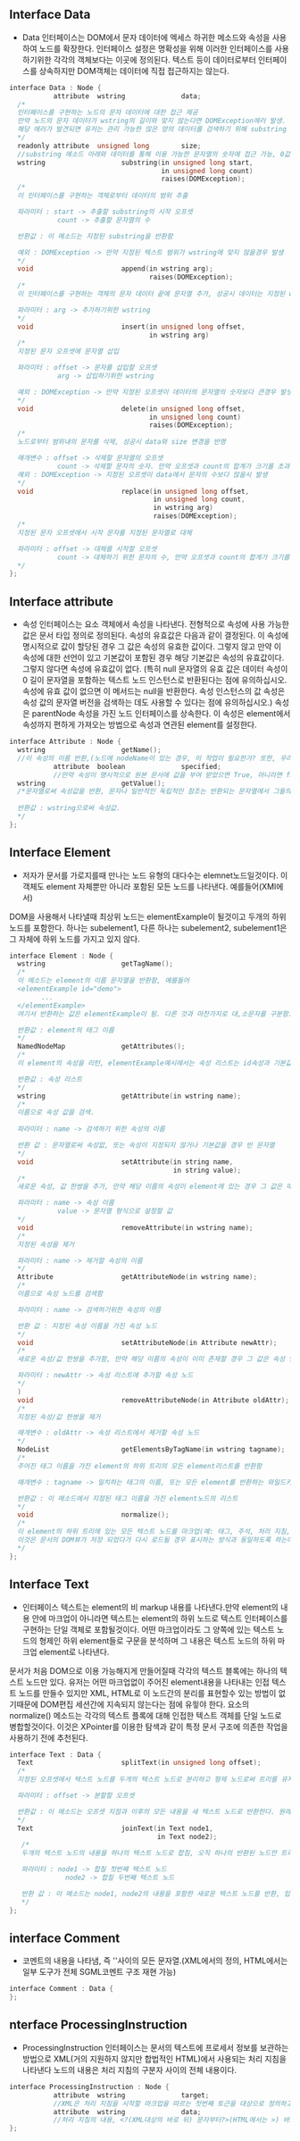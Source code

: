 
## Interface Data
- Data 인터페이스는 DOM에서 문자 데이터에 엑세스 하귀한 메소드와 속성을 사용하여 노드를 확장한다.
인터페이스 설정은 명확성을 위해 이러한 인터페이스를 사용하기위한 각각의 객체보다는 이곳에 정의된다.
텍스트 등이 데이터로부터 인터페이스를 상속하지만 DOM객체는 데이터에 직접 접근하지는 않는다.

```c
interface Data : Node {
           attribute  wstring              data;
  /*
  인터페이스를 구현하는 노드의 문자 데이터에 대한 접근 제공
  만약 노드의 문자 데이터가 wstring의 길이와 맞지 않는다면 DOMException에러 발생.
  해당 에러가 발견되면 유저는 관리 가능한 많은 양의 데이터를 검색하기 위해 substring 호출 가능
  */
  readonly attribute  unsigned long        size;
  //substring 메소드 아래와 데이터를 통해 이용 가능한 문자열의 숫자에 접근 가능, 0값을 가질수 있다, 즉 데이터 노드는 비어있을수 있다.
  wstring                   substring(in unsigned long start, 
                                      in unsigned long count)
                                      raises(DOMException);
  /*
  이 인터페이스를 구현하는 객체로부터 데이터의 범위 추출

  파라미터 : start -> 추출할 substring의 시작 오프셋
            count -> 추출할 문자열의 수

  반환값 : 이 메소드는 지정된 substring을 반환함

  예외 : DOMException -> 만약 지정된 텍스트 범위가 wstring에 맞지 않을경우 발생
  */
  void                      append(in wstring arg);                              
                                   raises(DOMException);
  /*
  이 인터페이스를 구현하는 객체의 문자 데이터 끝에 문자열 추가, 성공시 데이터는 지정된 wstring과 연속된 데이터에 접근을 제공한다.

  파라미터 : arg -> 추가하기위한 wstring
  */
  void                      insert(in unsigned long offset, 
                                   in wstring arg)
  /*
  지정된 문자 오프셋에 문자열 삽입

  파라미터 : offset -> 문자를 삽입할 오프셋
            arg -> 삽입하기위한 wstring

  예외 : DOMException -> 만약 지정된 오프셋이 데이터의 문자열의 숫자보다 큰경우 발생
  */    
  void                      delete(in unsigned long offset, 
                                   in unsigned long count)
                                   raises(DOMException);
  /*
  노드로부터 범위내의 문자를 삭제, 성공시 data와 size 변경을 반영

  매개변수 : offset -> 삭제할 문자열의 오프셋
            count -> 삭제할 문자의 숫자. 만약 오프셋과 count의 합계가 크기를 초과하면 오프셋부터 데이터의 끝까지 모든 문자가 삭제된다.
  예외 : DOMException -> 지정된 오프셋이 data에서 문자의 수보다 많을시 발생
  */
  void                      replace(in unsigned long offset, 
                                    in unsigned long count, 
                                    in wstring arg)
                                    raises(DOMException);
  /*
  지정된 문자 오프셋에서 시작 문자를 지정된 문자열로 대체

  파라미터 : offset -> 대체를 시작할 오프셋
            count -> 대체하기 위한 문자의 수, 만약 오프셋과 count의 합계가 크기를 초과하면 오프셋부터 데이터의 끝까지 모든 문자가 대체된다. 즉 동일한 범위로 호출된 제거 메서드에 이어 추가 메서드를 호출한것과 동일
  */
};
```
## Interface attribute
- 속성 인터페이스는 요소 객체에서 속성을 나타낸다. 전형적으로 속성에 사용 가능한 값은 문서 타입 정의로 정의된다.
속성의 유효값은 다음과 같이 결정된다. 이 속성에 명시적으로 값이 할당된 경우 그 값은 속성의 유효한 값이다. 그렇지 않고 만약 이 속성에 대한 선언이 있고 기본값이 포함된 경우
해당 기본값은 속성의 유효값이다. 그렇지 않다면 속성에 유효값이 없다.
(특히 null 문자열의 유효 값은 데이터 속성이 0 길이 문자열을 포함하는 텍스트 노드 인스턴스로 반환된다는 점에 유의하십시오. 속성에 유효 값이 없으면 이 메서드는 null을 반환한다. 속성 인스턴스의 값 속성은 속성 값의 문자열 버전을 검색하는 데도 사용할 수 있다는 점에 유의하십시오.)
속성은 parentNode 속성을 가진 노드 인터페이스를 상속한다. 이 속성은 element에서 속성까지 편하게 가져오는 방법으로 속성과 연관된 element를 설정한다.

```c
interface Attribute : Node {
  wstring                   getName();
  //이 속성의 이름 반환,(노드에 nodeName이 있는 경우, 이 작업이 필요한가? 또한, 우리가 그것을 남겨두더라도, 그것은 아마도 읽기 전용 속성일 것이다.)
           attribute  boolean              specified;
           //만약 속성이 명시적으로 원본 문서에 값을 부여 받았으면 True, 아니라면 false
  wstring                   getValue();
  /*문자열로써 속성값을 반환, 문자나 일반적인 독립적인 참조는 반환되는 문자열에서 그들의 값이 대체된다.
  
  반환값 : wstring으로써 속성값.
  */
};
```

## Interface Element
- 저자가 문서를 가로지를때 만나는 노드 유형의 대다수는 elemnet노드일것이다.
이 객체도 element 자체뿐만 아니라 포함된 모든 노드를 나타낸다.
예를들어(XMl에서)
<elementExample id="demo">
  <subelement1/>
  <subelement2><subsubelement/></subelement2>
</elementExample> 
DOM을 사용해서 나타낼때 최상위 노드는 elementExample이 될것이고 두개의 하위 노드를 포함한다. 하나는 subelement1, 다른 하나는 subelement2, subelement1은 그 자체에 하위 노드를 가지고 있지 않다.

```c
interface Element : Node {
  wstring                   getTagName();
  /*
  이 메소드는 element의 이름 문자열을 반환함, 예를들어
  <elementExample id="demo"> 
        ... 
  </elementExample>
  여기서 반환하는 값은 elementExample이 됨. 다른 것과 마찬가지로 대,소문자를 구분함.

  반환값 : element의 태그 이름
  */
  NamedNodeMap              getAttributes();
  /*
  이 element의 속성을 리턴, elementExample예시에서는 속성 리스트는 id속성과 기본값을 가진 element 문서 유형 정의에서 정의된 속성으로 구성된다.

  반환값 : 속성 리스트
  */
  wstring                   getAttribute(in wstring name);
  /*
  이름으로 속성 값을 검색.
  
  파라미터 : name -> 검색하기 위한 속성의 이름

  반환 값 : 문자열로써 속성앖, 또는 속성이 지정되지 않거나 기본값을 경우 빈 문자열
  */
  void                      setAttribute(in string name, 
                                         in string value);
  /*
  새로운 속성, 값 한쌍을 추가, 만약 해당 이름의 속성이 element에 있는 경우 그 값은 매개변수 값으로 변경됨

  파라미터 : name -> 속성 이름
            value -> 문자열 형식으로 설정할 값
  */
  void                      removeAttribute(in wstring name);
  /*
  지정된 속성을 제거

  파라미터 : name -> 제거할 속성의 이름
  */
  Attribute                 getAttributeNode(in wstring name);
  /*
  이름으로 속성 노드를 검색함

  파라미터 : name -> 검색하기위한 속성의 이름

  반환 값 : 지정된 속성 이름을 가진 속성 노드
  */
  void                      setAttributeNode(in Attribute newAttr);
  /*
  새로운 속성/값 한쌍을 추가함, 만약 해당 이름의 속성이 이미 존재할 경우 그 값은 속성 인스턴스 값으로 변경됨

  파라미터 : newAttr -> 속성 리스트에 추가할 속성 노드
  */
  )
  void                      removeAttributeNode(in Attribute oldAttr);
  /*
  지정된 속성/값 한쌍을 제거

  매개변수 : oldAttr -> 속성 리스트에서 제거할 속성 노드
  */
  NodeList                  getElementsByTagName(in wstring tagname);
  /*
  주어진 태그 이름을 가진 element의 하위 트리의 모든 element리스트를 반환함

  매개변수 : tagname -> 일치하는 태그의 이름, 또는 모든 element를 반환하는 와일드카드 문자열 (*)

  반환값 : 이 메소드에서 지정된 태그 이름을 가진 element노드의 리스트 
  */
  void                      normalize();
  /*
  이 element의 하위 트리에 있는 모든 텍스트 노드를 마크업(예: 태그, 주석, 처리 지침, CDATA 섹션 및 엔티티 참조)만 수행하는 일반적인 형식으로 넣어라.
  이것은 문서의 DOM뷰가 저장 되었다가 다시 로드될 경우 표시하는 방식과 동일하도록 하는데 유용하고 특정 문서 트리 구조에 의존하는 작업(xPoint 검색)이 혀용될 경우 유용하다.
  */
};
```

## Interface Text
- 인터페이스 텍스트는 element의 비 markup 내용를 나타낸다.만약 element의 내용 안에 마크업이 아니라면 텍스트는 element의 하위 노드로 텍스트 인터페이스를 구현하는 단일 객체로 포함될것이다. 어떤 마크업이라도 그 양쪽에 있는 텍스트 노드의 형제인 하위 element들로 구문을 분석하며 그 내용은 텍스트 노드의 하위 마크업 element로 나타낸다.

문서가 처음 DOM으로 이용 가능해지게 만들어질때 각각의 텍스트 블록에는 하나의 텍스트 노드만 있다. 유저는 어떤 마크업없이 주어진 element내용을 나타내는 인접 텍스트 노드를 만들수 있지만 XML, HTML로 이 노드간의 분리를 표현할수 있는 방법이 없기때문에
DOM편집 세션간에 지속되지 않는다는 점에 유읳야 한다.
요소의 normalize() 메소드는 각각의 텍스트 플록에 대해 인접한 텍스트 객체를 단일 노드로 병합할것이다. 이것은 XPointer를 이용한 탐색과 같이 특정 문서 구조에 의존한 작업을 사용하기 전에 추천된다.

```c
interface Text : Data {
  Text                      splitText(in unsigned long offset);
  /*
  지정된 오프셋에서 텍스트 노드를 두개의 텍스트 노드로 분리하고 형제 노드로써 트리를 유지한다.

  파라미터 : offset -> 분할할 오프셋

  반환값 : 이 메소드는 오프셋 지점과 이후의 모든 내용을 새 텍스트 노드로 반환한다. 원래의 노드는 오프셋 포인트까지의 모든 내용을 포함 
  */
  Text                      joinText(in Text node1, 
                                     in Text node2);
   /*
   두개의 텍스트 노드의 내용을 하나의 텍스트 노드로 합침, 오직 하나의 반환된 노드만 트리에 남음

   파라미터 : node1 -> 합칠 첫번째 텍스트 노드
              node2 -> 합칠 두번째 텍스트 노드

   반환 값 : 이 메소드는 node1, node2의 내용을 포함한 새로운 텍스트 노드를 반환, 입력 노드는 수정되지 않음
   */
};
```
## interface Comment
- 코멘트의 내용을 나타냄, 즉 '<!--' and ending '-->'사이의 모든 문자열.(XML에서의 정의, HTML에서는 일부 도구가 전체 SGML코멘트 구조 재현 가능)

```c
interface Comment : Data {
};
```

## nterface ProcessingInstruction
- ProcessingInstruction 인터페이스는 문서의 텍스트에 프로세서 정보를 보관하는 방법으로 XML(거의 지원하지 않지만 합법적인 HTML)에서 사용되는 처리 지침을 나타낸다
노드의 내용은 처리 지침의 구분자 사이의 전체 내용이다.

```c
interface ProcessingInstruction : Node {
           attribute  wstring              target;
           //XML은 처리 지침을 시작할 마크업을 따르는 첫번째 토근을 대상으로 정의하고 이 속성은 name을 반환한다, HTML의 경우 null이 반환된다.
           attribute  wstring              data;
           //처리 지침의 내용, <?(XML대상의 바로 뒤) 문자부터?>(HTML에서는 >) 바로 앞의 문자까지
};
```